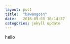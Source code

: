 ```yaml
---
layout: post
title:  "bawangcan"
date:   2016-05-08 16:14:37
categories: jekyll update
---
```

hello
